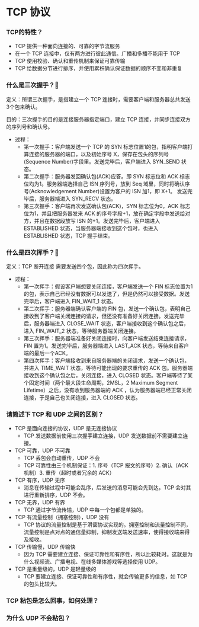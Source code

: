 # TCP 协议

### TCP的特性？

- TCP 提供一种面向连接的、可靠的字节流服务
- 在一个 TCP 连接中，仅有两方进行彼此通信。广播和多播不能用于 TCP
- TCP 使用校验、确认和重传机制来保证可靠传输
- TCP 给数据分节进行排序，并使用累积确认保证数据的顺序不变和非重复

### 什么是三次握手？:star2:

定义：所谓三次握手，是指建立一个 TCP 连接时，需要客户端和服务器总共发送3个包来确认。

目的：三次握手的目的是连接服务器指定端口，建立 TCP 连接，并同步连接双方的序列号和确认号。

- 过程：
  - 第一次握手：客户端发送一个 TCP 的 SYN 标志位置1的包，指明客户端打算连接的服务器的端口，以及初始序号 X，保存在包头的序列号(Sequence Number)字段里。发送完毕后，客户端进入 SYN_SEND 状态。
  - 第二次握手：服务器发回确认包(ACK)应答。即 SYN 标志位和 ACK 标志位均为1。服务器端选择自己 ISN 序列号，放到 Seq 域里，同时将确认序号(Acknowledgement Number)设置为客户的 ISN
    加1，即 X+1。 发送完毕后，服务器端进入 SYN_RECV 状态。
  - 第三次握手：客户端再次发送确认包(ACK)，SYN 标志位为0，ACK 标志位为1，并且把服务器发来 ACK 的序号字段+1，放在确定字段中发送给对方，并且在数据段放写 ISN 的+1。发送完毕后，客户端进入 ESTABLISHED
    状态，当服务器端接收到这个包时，也进入 ESTABLISHED 状态，TCP 握手结束。

### 什么是四次挥手？:star2:

定义：TCP 断开连接 需要发送四个包，因此称为四次挥手。

- 过程：
  - 第一次挥手：假设客户端想要关闭连接，客户端发送一个 FIN 标志位置为1的包，表示自己已经没有数据可以发送了，但是仍然可以接受数据。发送完毕后，客户端进入 FIN_WAIT_1 状态。
  - 第二次挥手：服务器端确认客户端的 FIN 包，发送一个确认包，表明自己接收到了客户端关闭连接的请求，但还没有准备好关闭连接。发送完毕后，服务器端进入 CLOSE_WAIT 状态，客户端接收到这个确认包之后，进入 FIN_WAIT_2
    状态，等待服务器端关闭连接。
  - 第三次挥手：服务器端准备好关闭连接时，向客户端发送结束连接请求，FIN 置为1。发送完毕后，服务器端进入 LAST_ACK 状态，等待来自客户端的最后一个ACK。
  - 第四次挥手：客户端接收到来自服务器端的关闭请求，发送一个确认包，并进入 TIME_WAIT 状态，等待可能出现的要求重传的 ACK 包。服务器端接收到这个确认包之后，关闭连接，进入 CLOSED
    状态。客户端等待了某个固定时间（两个最大段生命周期，2MSL，2 Maximum Segment Lifetime）之后，没有收到服务器端的 ACK ，认为服务器端已经正常关闭连接，于是自己也关闭连接，进入 CLOSED 状态。

### 请简述下 TCP 和 UDP 之间的区别？

- TCP 是面向连接的协议，UDP 是无连接协议
  - TCP 发送数据前使用三次握手建立连接，UDP 发送数据前不需要建立连接。
- TCP 可靠，UDP 不可靠
  - TCP 丢包会自动重传，UDP 不会
  - TCP 可靠性由三个机制保证：1. 序号（TCP 报文的序号）2. 确认（ACK 机制）3. 重传（超时或者冗余的 ACK）
- TCP 有序，UDP 无序
  - 消息在传输过程中可能会乱序，后发送的消息可能会先到达，TCP 会对其进行重新排序，UDP 不会。
- TCP 无界，UDP 有界
  - TCP 通过字节流传输，UDP 中每一个包都是单独的。
- TCP 有流量控制（拥塞控制），UDP 没有
  - TCP 协议的流量控制是基于滑窗协议实现的。拥塞控制和流量控制不同，流量控制是点对点的通信量抑制，抑制发送端发送速率，使得接收端来得及接收。
- TCP 传输慢，UDP 传输快
  - 因为 TCP 需要建立连接、保证可靠性和有序性，所以比较耗时。这就是为什么视频流、广播电视、在线多媒体游戏等选择使用 UDP。
- TCP 是重量级的，UDP 是轻量级的
  - TCP 要建立连接、保证可靠性和有序性，就会传输更多的信息，如 TCP 的包头比较大。

### TCP 粘包是怎么回事，如何处理？

### 为什么 UDP 不会粘包？